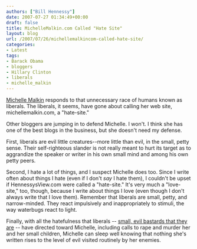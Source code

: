 ```yaml
---
authors: ["Bill Hennessy"]
date: 2007-07-27 01:34:49+00:00
draft: false
title: MichelleMalkin.com Called "Hate Site"
layout: blog
url: /2007/07/26/michellemalkincom-called-hate-site/
categories:
- Latest
tags:
- Barack Obama
- bloggers
- Hillary Clinton
- liberals
- michelle_malkin
---
```


[Michelle Malkin](https://michellemalkin.com/2007/07/26/about-this-hate-site/) responds to that unnecessary race of humans known as liberals.  The liberals, it seems, have gone about calling her web site, michellemalkin.com, a "hate-site."

Other bloggers are jumping in to defend Michelle.  I won't.  I think she has one of the best blogs in the business, but she doesn't need my defense.

First, liberals are evil little creatures--more little than evil, in the small, petty sense.  Their self-righteous slander is not really meant to hurt its target as to aggrandize the speaker or writer in his own small mind and among his own petty peers.

Second, I hate a lot of things, and  I suspect Michelle does too.  Since I write often about things I hate (even if I don't _say_ I hate them), I couldn't be upset if HennessysView.com were called a "hate-site."  It's very much a "love-site," too, though, because I write about things I love (even though I don't always write that I love them).   Remember that liberals are small, petty, and narrow-minded.  They react impulsively and inappropriately to stimuli, the way waterbugs react to light.

Finally, with all the hatefulness that liberals -- [small, evil bastards that they are](https://michellemalkin.com/2007/03/28/a-message-to-the-techblogging-elite/) -- have directed toward Michelle, including calls to rape and murder her and her small children, Michelle can sleep well knowing that nothing she's written rises to the level of evil visited routinely by her enemies.


